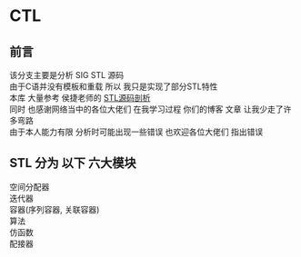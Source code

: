 # CTL
## 前言
  该分支主要是分析 SIG STL 源码<br>
  由于C语并没有模板和重载 所以 我只是实现了部分STL特性<br>
  本库 大量参考 侯捷老师的 [STL源码剖析](https://item.jd.com/11821611.html)<br>
  同时 也感谢网络当中的各位大佬们 在我学习过程 你们的博客 文章 让我少走了许多弯路<br>
  由于本人能力有限 分析时可能出现一些错误 也欢迎各位大佬们 指出错误<br>
  
STL 分为 以下 六大模块
-
  空间分配器<br>
  迭代器<br>
  容器(序列容器, 关联容器)<br>
  算法<br>
  仿函数<br>
  配接器<br>
